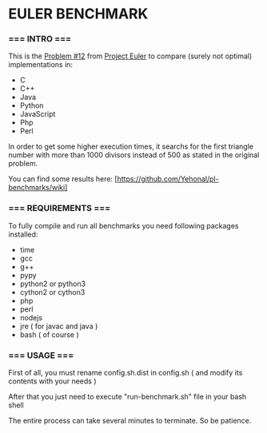 # EULER BENCHMARK

### === INTRO ===

This is the [Problem #12](https://projecteuler.net/index.php?section=problems&id=12) from [Project Euler](https://projecteuler.net/) to compare (surely not optimal) implementations in:
 
- C
- C++
- Java
- Python
- JavaScript
- Php
- Perl

In order to get some higher execution times, it searchs for the first triangle number with more than 1000 divisors instead of 500 as stated in the original problem.

You can find some results here: [https://github.com/Yehonal/pl-benchmarks/wiki]

### === REQUIREMENTS ===

To fully compile and run all benchmarks you need following packages installed:

- time
- gcc
- g++
- pypy
- python2 or python3
- cython2 or cython3
- php
- perl
- nodejs
- jre ( for javac and java )
- bash ( of course )

### === USAGE ===

First of all, you must rename config.sh.dist in config.sh ( and modify its contents with your needs )

After that you just need to execute "run-benchmark.sh" file in your bash shell

The entire process can take several minutes to terminate. So be patience.

